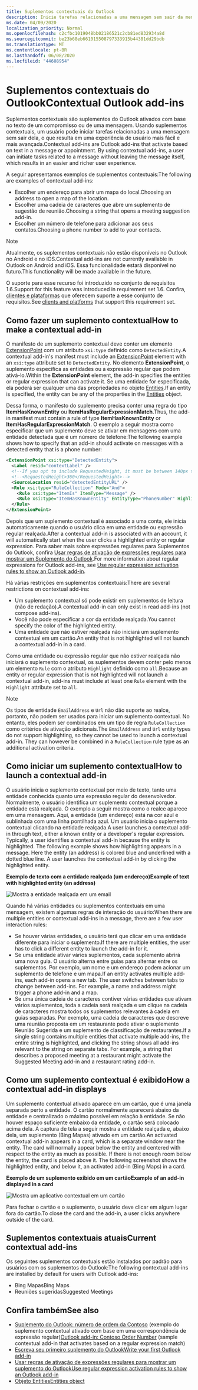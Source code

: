 ```yaml
---
title: Suplementos contextuais do Outlook
description: Inicie tarefas relacionadas a uma mensagem sem sair da mensagem para resultar em uma experiência de usuário mais fácil e mais sofisticada.
ms.date: 04/09/2020
localization_priority: Normal
ms.openlocfilehash: c2cfbc1019048bb02186521c2cb81ed832934a8d
ms.sourcegitcommit: be23b68eb661015508797333915b44381dd29bdb
ms.translationtype: MT
ms.contentlocale: pt-BR
ms.lasthandoff: 06/08/2020
ms.locfileid: "44608954"
---
```

# <a name="contextual-outlook-add-ins"></a><span data-ttu-id="31029-103">Suplementos contextuais do Outlook</span><span class="sxs-lookup"><span data-stu-id="31029-103">Contextual Outlook add-ins</span></span>

<span data-ttu-id="31029-p101">Suplementos contextuais são suplementos do Outlook ativados com base no texto de um compromisso ou de uma mensagem. Usando suplementos contextuais, um usuário pode iniciar tarefas relacionadas a uma mensagem sem sair dela, o que resulta em uma experiência de usuário mais fácil e mais avançada.</span><span class="sxs-lookup"><span data-stu-id="31029-p101">Contextual add-ins are Outlook add-ins that activate based on text in a message or appointment. By using contextual add-ins, a user can initiate tasks related to a message without leaving the message itself, which results in an easier and richer user experience.</span></span>

<span data-ttu-id="31029-106">A seguir apresentamos exemplos de suplementos contextuais:</span><span class="sxs-lookup"><span data-stu-id="31029-106">The following are examples of contextual add-ins:</span></span>

- <span data-ttu-id="31029-107">Escolher um endereço para abrir um mapa do local.</span><span class="sxs-lookup"><span data-stu-id="31029-107">Choosing an address to open a map of the location.</span></span>
- <span data-ttu-id="31029-108">Escolher uma cadeia de caracteres que abre um suplemento de sugestão de reunião.</span><span class="sxs-lookup"><span data-stu-id="31029-108">Choosing a string that opens a meeting suggestion add-in.</span></span>
- <span data-ttu-id="31029-109">Escolher um número de telefone para adicionar aos seus contatos.</span><span class="sxs-lookup"><span data-stu-id="31029-109">Choosing a phone number to add to your contacts.</span></span>


> [!NOTE]
> <span data-ttu-id="31029-110">Atualmente, os suplementos contextuais não estão disponíveis no Outlook no Android e no iOS.</span><span class="sxs-lookup"><span data-stu-id="31029-110">Contextual add-ins are not currently available in Outlook on Android and iOS.</span></span> <span data-ttu-id="31029-111">Essa funcionalidade estará disponível no futuro.</span><span class="sxs-lookup"><span data-stu-id="31029-111">This functionality will be made available in the future.</span></span>
>
> <span data-ttu-id="31029-112">O suporte para esse recurso foi introduzido no conjunto de requisitos 1.6.</span><span class="sxs-lookup"><span data-stu-id="31029-112">Support for this feature was introduced in requirement set 1.6.</span></span> <span data-ttu-id="31029-113">Confira, [clientes e plataformas](../reference/requirement-sets/outlook-api-requirement-sets.md#requirement-sets-supported-by-exchange-servers-and-outlook-clients) que oferecem suporte a esse conjunto de requisitos.</span><span class="sxs-lookup"><span data-stu-id="31029-113">See [clients and platforms](../reference/requirement-sets/outlook-api-requirement-sets.md#requirement-sets-supported-by-exchange-servers-and-outlook-clients) that support this requirement set.</span></span>

## <a name="how-to-make-a-contextual-add-in"></a><span data-ttu-id="31029-114">Como fazer um suplemento contextual</span><span class="sxs-lookup"><span data-stu-id="31029-114">How to make a contextual add-in</span></span>

<span data-ttu-id="31029-115">O manifesto de um suplemento contextual deve conter um elemento [ExtensionPoint](../reference/manifest/extensionpoint.md#detectedentity) com um atributo `xsi:type` definido como `DetectedEntity`.</span><span class="sxs-lookup"><span data-stu-id="31029-115">A contextual add-in's manifest must include an [ExtensionPoint](../reference/manifest/extensionpoint.md#detectedentity) element with an `xsi:type` attribute set to `DetectedEntity`.</span></span> <span data-ttu-id="31029-116">No elemento **ExtensionPoint**, o suplemento especifica as entidades ou a expressão regular que podem ativá-lo.</span><span class="sxs-lookup"><span data-stu-id="31029-116">Within the **ExtensionPoint** element, the add-in specifies the entities or regular expression that can activate it.</span></span> <span data-ttu-id="31029-117">Se uma entidade for especificada, ela poderá ser qualquer uma das propriedades no objeto [Entities](/javascript/api/outlook/office.entities).</span><span class="sxs-lookup"><span data-stu-id="31029-117">If an entity is specified, the entity can be any of the properties in the [Entities](/javascript/api/outlook/office.entities) object.</span></span>

<span data-ttu-id="31029-118">Dessa forma, o manifesto do suplemento precisa conter uma regra do tipo **ItemHasKnownEntity** ou **ItemHasRegularExpressionMatch**.</span><span class="sxs-lookup"><span data-stu-id="31029-118">Thus, the add-in manifest must contain a rule of type **ItemHasKnownEntity** or **ItemHasRegularExpressionMatch**.</span></span> <span data-ttu-id="31029-119">O exemplo a seguir mostra como especificar que um suplemento deve se ativar em mensagens com uma entidade detectada que é um número de telefone:</span><span class="sxs-lookup"><span data-stu-id="31029-119">The following example shows how to specify that an add-in should activate on messages with a detected entity that is a phone number:</span></span>

```XML
<ExtensionPoint xsi:type="DetectedEntity">
  <Label resid="contextLabel" />
  <!--If you opt to include RequestedHeight, it must be between 140px to 450px, inclusive.-->
  <!--<RequestedHeight>360</RequestedHeight>-->
  <SourceLocation resid="detectedEntityURL" />
  <Rule xsi:type="RuleCollection" Mode="And">
    <Rule xsi:type="ItemIs" ItemType="Message" />
    <Rule xsi:type="ItemHasKnownEntity" EntityType="PhoneNumber" Highlight="all" />
  </Rule>
</ExtensionPoint>
```

<span data-ttu-id="31029-120">Depois que um suplemento contextual é associado a uma conta, ele inicia automaticamente quando o usuário clica em uma entidade ou expressão regular realçada.</span><span class="sxs-lookup"><span data-stu-id="31029-120">After a contextual add-in is associated with an account, it will automatically start when the user clicks a highlighted entity or regular expression.</span></span> <span data-ttu-id="31029-121">Para saber mais sobre expressões regulares para Suplementos do Outlook, confira [Usar regras de ativação de expressões regulares para mostrar um Suplemento do Outlook](use-regular-expressions-to-show-an-outlook-add-in.md).</span><span class="sxs-lookup"><span data-stu-id="31029-121">For more information about regular expressions for Outlook add-ins, see [Use regular expression activation rules to show an Outlook add-in](use-regular-expressions-to-show-an-outlook-add-in.md).</span></span>

<span data-ttu-id="31029-122">Há várias restrições em suplementos contextuais:</span><span class="sxs-lookup"><span data-stu-id="31029-122">There are several restrictions on contextual add-ins:</span></span>

- <span data-ttu-id="31029-123">Um suplemento contextual só pode existir em suplementos de leitura (não de redação).</span><span class="sxs-lookup"><span data-stu-id="31029-123">A contextual add-in can only exist in read add-ins (not compose add-ins).</span></span>
- <span data-ttu-id="31029-124">Você não pode especificar a cor da entidade realçada.</span><span class="sxs-lookup"><span data-stu-id="31029-124">You cannot specify the color of the highlighted entity.</span></span>
- <span data-ttu-id="31029-125">Uma entidade que não estiver realçada não iniciará um suplemento contextual em um cartão.</span><span class="sxs-lookup"><span data-stu-id="31029-125">An entity that is not highlighted will not launch a contextual add-in in a card.</span></span>

<span data-ttu-id="31029-126">Como uma entidade ou expressão regular que não estiver realçada não iniciará o suplemento contextual, os suplementos devem conter pelo menos um elemento `Rule` com o atributo `Highlight` definido como `all`.</span><span class="sxs-lookup"><span data-stu-id="31029-126">Because an entity or regular expression that is not highlighted will not launch a contextual add-in, add-ins must include at least one `Rule` element with the `Highlight` attribute set to `all`.</span></span>

> [!NOTE]
> <span data-ttu-id="31029-p107">Os tipos de entidade `EmailAddress` e `Url` não dão suporte ao realce, portanto, não podem ser usados para iniciar um suplemento contextual. No entanto, eles podem ser combinados em um tipo de regra `RuleCollection` como critérios de ativação adicionais.</span><span class="sxs-lookup"><span data-stu-id="31029-p107">The `EmailAddress` and `Url` entity types do not support highlighting, so they cannot be used to launch a contextual add-in. They can however be combined in a `RuleCollection` rule type as an additional activation criteria.</span></span>

## <a name="how-to-launch-a-contextual-add-in"></a><span data-ttu-id="31029-129">Como iniciar um suplemento contextual</span><span class="sxs-lookup"><span data-stu-id="31029-129">How to launch a contextual add-in</span></span>

<span data-ttu-id="31029-p108">O usuário inicia o suplemento contextual por meio de texto, tanto uma entidade conhecida quanto uma expressão regular do desenvolvedor. Normalmente, o usuário identifica um suplemento contextual porque a entidade está realçada. O exemplo a seguir mostra como o realce aparece em uma mensagem. Aqui, a entidade (um endereço) está na cor azul e sublinhada com uma linha pontilhada azul. Um usuário inicia o suplemento contextual clicando na entidade realçada.</span><span class="sxs-lookup"><span data-stu-id="31029-p108">A user launches a contextual add-in through text, either a known entity or a developer's regular expression. Typically, a user identifies a contextual add-in because the entity is highlighted. The following example shows how highlighting appears in a message. Here the entity (an address) is colored blue and underlined with a dotted blue line. A user launches the contextual add-in by clicking the highlighted entity.</span></span> 

<span data-ttu-id="31029-135">**Exemplo de texto com a entidade realçada (um endereço)**</span><span class="sxs-lookup"><span data-stu-id="31029-135">**Example of text with highlighted entity (an address)**</span></span>

![Mostra a entidade realçada em um email](../images/outlook-detected-entity-highlight.png)
    
<span data-ttu-id="31029-137">Quando há várias entidades ou suplementos contextuais em uma mensagem, existem algumas regras de interação do usuário:</span><span class="sxs-lookup"><span data-stu-id="31029-137">When there are multiple entities or contextual add-ins in a message, there are a few user interaction rules:</span></span>

- <span data-ttu-id="31029-138">Se houver várias entidades, o usuário terá que clicar em uma entidade diferente para iniciar o suplemento.</span><span class="sxs-lookup"><span data-stu-id="31029-138">If there are multiple entities, the user has to click a different entity to launch the add-in for it.</span></span>
- <span data-ttu-id="31029-139">Se uma entidade ativar vários suplementos, cada suplemento abrirá uma nova guia. O usuário alterna entre guias para alternar entre os suplementos. Por exemplo, um nome e um endereço podem acionar um suplemento de telefone e um mapa.</span><span class="sxs-lookup"><span data-stu-id="31029-139">If an entity activates multiple add-ins, each add-in opens a new tab. The user switches between tabs to change between add-ins. For example, a name and address might trigger a phone add-in and a map.</span></span>
- <span data-ttu-id="31029-p109">Se uma única cadeia de caracteres contiver várias entidades que ativam vários suplementos, toda a cadeia será realçada e um clique na cadeia de caracteres mostra todos os suplementos relevantes à cadeia em guias separadas. Por exemplo, uma cadeia de caracteres que descreve uma reunião proposta em um restaurante pode ativar o suplemento Reunião Sugerida e um suplemento de classificação de restaurantes.</span><span class="sxs-lookup"><span data-stu-id="31029-p109">If a single string contains multiple entities that activate multiple add-ins, the entire string is highlighted, and clicking the string shows all add-ins relevant to the string on separate tabs. For example, a string that describes a proposed meeting at a restaurant might activate the Suggested Meeting add-in and a restaurant rating add-in.</span></span>

## <a name="how-a-contextual-add-in-displays"></a><span data-ttu-id="31029-142">Como um suplemento contextual é exibido</span><span class="sxs-lookup"><span data-stu-id="31029-142">How a contextual add-in displays</span></span>

<span data-ttu-id="31029-p110">Um suplemento contextual ativado aparece em um cartão, que é uma janela separada perto a entidade. O cartão normalmente aparecerá abaixo da entidade e centralizado o máximo possível em relação à entidade. Se não houver espaço suficiente embaixo da entidade, o cartão será colocado acima dela. A captura de tela a seguir mostra a entidade realçada e, abaixo dela, um suplemento (Bing Mapas) ativado em um cartão.</span><span class="sxs-lookup"><span data-stu-id="31029-p110">An activated contextual add-in appears in a card, which is a separate window near the entity. The card will normally appear below the entity and centered with respect to the entity as much as possible. If there is not enough room below the entity, the card is placed above it. The following screenshot shows the highlighted entity, and below it, an activated add-in (Bing Maps) in a card.</span></span>

<span data-ttu-id="31029-147">**Exemplo de um suplemento exibido em um cartão**</span><span class="sxs-lookup"><span data-stu-id="31029-147">**Example of an add-in displayed in a card**</span></span>

![Mostra um aplicativo contextual em um cartão](../images/outlook-detected-entity-card.png)

<span data-ttu-id="31029-149">Para fechar o cartão e o suplemento, o usuário deve clicar em algum lugar fora do cartão.</span><span class="sxs-lookup"><span data-stu-id="31029-149">To close the card and the add-in, a user clicks anywhere outside of the card.</span></span>

## <a name="current-contextual-add-ins"></a><span data-ttu-id="31029-150">Suplementos contextuais atuais</span><span class="sxs-lookup"><span data-stu-id="31029-150">Current contextual add-ins</span></span>

<span data-ttu-id="31029-151">Os seguintes suplementos contextuais estão instalados por padrão para usuários com os suplementos do Outlook:</span><span class="sxs-lookup"><span data-stu-id="31029-151">The following contextual add-ins are installed by default for users with Outlook add-ins:</span></span>

- <span data-ttu-id="31029-152">Bing Mapas</span><span class="sxs-lookup"><span data-stu-id="31029-152">Bing Maps</span></span> 
- <span data-ttu-id="31029-153">Reuniões sugeridas</span><span class="sxs-lookup"><span data-stu-id="31029-153">Suggested Meetings</span></span>

## <a name="see-also"></a><span data-ttu-id="31029-154">Confira também</span><span class="sxs-lookup"><span data-stu-id="31029-154">See also</span></span>

- <span data-ttu-id="31029-155">[Suplemento do Outlook: número de ordem da Contoso](https://github.com/OfficeDev/Outlook-Add-In-Contextual-Regex) (exemplo do suplemento contextual ativado com base em uma correspondência de expressão regular)</span><span class="sxs-lookup"><span data-stu-id="31029-155">[Outlook add-in: Contoso Order Number](https://github.com/OfficeDev/Outlook-Add-In-Contextual-Regex) (sample contextual add-in that activates based on a regular expression match)</span></span>
- [<span data-ttu-id="31029-156">Escreva seu primeiro suplemento do Outlook</span><span class="sxs-lookup"><span data-stu-id="31029-156">Write your first Outlook add-in</span></span>](../quickstarts/outlook-quickstart.md)
- [<span data-ttu-id="31029-157">Usar regras de ativação de expressões regulares para mostrar um suplemento do Outlook</span><span class="sxs-lookup"><span data-stu-id="31029-157">Use regular expression activation rules to show an Outlook add-in</span></span>](use-regular-expressions-to-show-an-outlook-add-in.md)
- [<span data-ttu-id="31029-158">Objeto Entities</span><span class="sxs-lookup"><span data-stu-id="31029-158">Entities object</span></span>](/javascript/api/outlook/office.entities)
